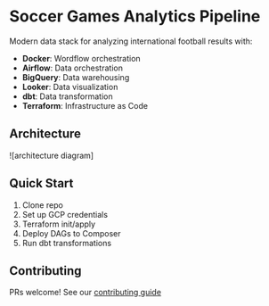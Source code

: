 # Soccer Games Analytics Pipeline

Modern data stack for analyzing international football results with:
- **Docker**: Wordflow orchestration
- **Airflow**: Data orchestration
- **BigQuery**: Data warehousing
- **Looker**: Data visualization
- **dbt**: Data transformation
- **Terraform**: Infrastructure as Code

## Architecture
![architecture diagram]

## Quick Start
1. Clone repo
2. Set up GCP credentials
3. Terraform init/apply
4. Deploy DAGs to Composer
5. Run dbt transformations

## Contributing
PRs welcome! See our [contributing guide](CONTRIBUTING.md)
